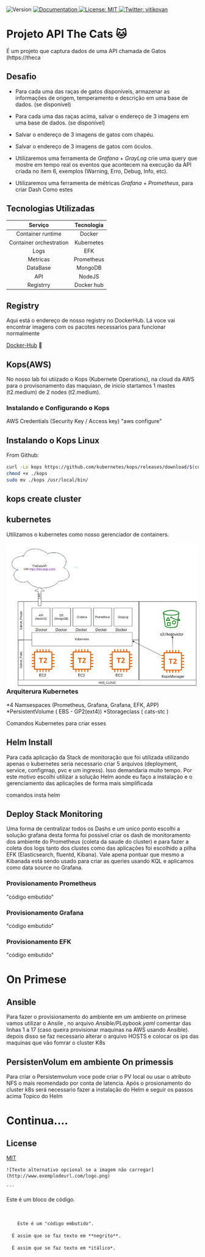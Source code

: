 <p>
  <img alt="Version" src="https://img.shields.io/badge/version-v0-blue.svg?cacheSeconds=2592000" />
  <a href="/" target="_blank">
    <img alt="Documentation" src="https://img.shields.io/badge/documentation-yes-brightgreen.svg" />
  </a>
  <a href="/LICENSE" target="_blank">
    <img alt="License: MIT" src="https://img.shields.io/badge/License-MIT-yellow.svg" />
  </a>
  <a href="https://twitter.com/vitikovan" target="_blank">
    <img alt="Twitter: vitikovan" src="https://img.shields.io/twitter/follow/vitikovan.svg?style=social" />
  </a>
</p>

# Projeto API The Cats  :cat: 

É um projeto que captura dados de uma API chamada de Gatos (https://theca

## Desafio
- Para cada uma das raças de gatos disponíveis, armazenar as informações de
origem, temperamento e descrição em uma base de dados. (se disponível)
-  Para cada uma das raças acima, salvar o endereço de 3 imagens em uma base de
dados. (se disponível)
-  Salvar o endereço de 3 imagens de gatos com chapéu.
-  Salvar o endereço de 3 imagens de gatos com óculos.

- Utilizaremos uma ferramenta de _Grafana_ + _GrayLog_  crie uma query que mostre em tempo real os eventos que acontecem na execução da API criada no item 6, exemplos (Warning, Erro, Debug, Info, etc).
  
- Utilizaremos uma ferramenta de métricas _Grafana_ + _Prometheus_, para criar Dash Como estes 

## Tecnologias Utilizadas

Serviço | Tecnologia
:-------: | :----------:
Container runtime | Docker
Container orchestration | Kubernetes
Logs | EFK
Metricas | Prometheus 
DataBase | MongoDB
API | NodeJS
Registrry | Docker hub

## Registry 
Aqui está o endereço de nosso registry no DockerHub. Lá voce vai encontrar imagens com os pacotes necessarios para funcionar normalmente

[Docker-Hub](https://hub.docker.com/u/augustovan)  :whale: 

## Kops(AWS)
No nosso lab foi utiizado o Kops (Kubernete Operations), na cloud da AWS para o provisonamento das maquiasn, de inicio startamos 1 mastes (t2.medium) de 2 nodes (t2.medium).

### Instalando e Configurando o Kops

AWS Credentials (Security Key / Access key) 
"aws configure"
 
 ## Instalando o Kops Linux

From Github:

```bash
curl -Lo kops https://github.com/kubernetes/kops/releases/download/$(curl -s https://api.github.com/repos/kubernetes/kops/releases/latest | grep tag_name | cut -d '"' -f 4)/kops-linux-amd64
chmod +x ./kops
sudo mv ./kops /usr/local/bin/
```
## kops create cluster


## kubernetes 
Utilizamos o kubernetes como nosso gerenciador de containers.

<img src="fotos/topologia.png"
     alt="Topologia"
     style="float: left; margin-right: 10px;" />

  ### Arquiterura Kubernetes 

*4 Namsespaces (Prometheus, Grafana, Grafana, EFK, APP)
*PersistentVolume ( EBS - GP2(ext4))
*Storageclass ( cats-stc )

Comandos Kubernetes para criar esses  

## Helm Install
Para cada aplicação da Stack de monitoração que foi utilizada utilizando apenas o kubernetes seria necessario criar 5 arquivos (deployment, service, configmap, pvc e um ingress). Isso demandaria muito tempo. Por este motivo escolhi utilizar a solução Helm aonde eu faço a instalação e o gerenciamento das aplicações de forma mais simplificada  
 
comandos insta helm

## Deploy Stack Monitoring
Uma forma de centralizar todos os Dashs e um unico ponto escolhi a solução grafana desta forma foi possivel criar os dash de monitoramento dos ambiente do Prometheus (coleta da saude do cluster) e para fazer a coleta dos logs tanto dos clustes como das aplicações foi escolhido a pilha EFK (Elasticsearch, fluentd, Kibana). Vale apena pontuar que mesmo a Kibanada está sendo usado para criar as queries usando KQL e aplicamos como data source no Grafana. 

### Provisionamento Prometheus
"código embutido"
### Provisionamento Grafana 
"código embutido"
### Provisionamento EFK
"código embutido"

# On Primese

## Ansible
Para fazer o provisionamento do ambiente em um ambiente on primese vamos utilizar o 
Ansile , no arquivo *Ansible/PLaybook.yaml* comentar das linhas 1 a 17 (caso queira provisionar maquinas na AWS usando Ansible). depois disso se faz necessario alterar o arquivo HOSTS e colocar os ips das maquinas que vão fomrar o cluster K8s 

## PersistenVolum em ambiente On primessis
Para criar o Persistemvolum voce pode criar o PV local ou usar o atributo NFS o mais reomendado por conta de latencia.
Após o prosionamento do cluster k8s será necessario fazer a instalação do Helm e seguir os passos acima Topico do Helm 


# Continua....


## License
[MIT](https://choosealicense.com/licenses/mit/)




	![Texto alternativo opcional se a imagem não carregar](http://www.exemplodeurl.com/logo.png)

  	```
Este é um bloco de código.

```


	Este é um "código embutido".

  É assim que se faz texto em **negrito**.

  É assim que se faz texto em *itálico*.
